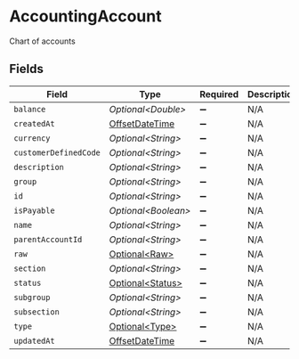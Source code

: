 # AccountingAccount

Chart of accounts


## Fields

| Field                                                                                     | Type                                                                                      | Required                                                                                  | Description                                                                               |
| ----------------------------------------------------------------------------------------- | ----------------------------------------------------------------------------------------- | ----------------------------------------------------------------------------------------- | ----------------------------------------------------------------------------------------- |
| `balance`                                                                                 | *Optional\<Double>*                                                                       | :heavy_minus_sign:                                                                        | N/A                                                                                       |
| `createdAt`                                                                               | [OffsetDateTime](https://docs.oracle.com/javase/8/docs/api/java/time/OffsetDateTime.html) | :heavy_minus_sign:                                                                        | N/A                                                                                       |
| `currency`                                                                                | *Optional\<String>*                                                                       | :heavy_minus_sign:                                                                        | N/A                                                                                       |
| `customerDefinedCode`                                                                     | *Optional\<String>*                                                                       | :heavy_minus_sign:                                                                        | N/A                                                                                       |
| `description`                                                                             | *Optional\<String>*                                                                       | :heavy_minus_sign:                                                                        | N/A                                                                                       |
| `group`                                                                                   | *Optional\<String>*                                                                       | :heavy_minus_sign:                                                                        | N/A                                                                                       |
| `id`                                                                                      | *Optional\<String>*                                                                       | :heavy_minus_sign:                                                                        | N/A                                                                                       |
| `isPayable`                                                                               | *Optional\<Boolean>*                                                                      | :heavy_minus_sign:                                                                        | N/A                                                                                       |
| `name`                                                                                    | *Optional\<String>*                                                                       | :heavy_minus_sign:                                                                        | N/A                                                                                       |
| `parentAccountId`                                                                         | *Optional\<String>*                                                                       | :heavy_minus_sign:                                                                        | N/A                                                                                       |
| `raw`                                                                                     | [Optional\<Raw>](../../models/shared/Raw.md)                                              | :heavy_minus_sign:                                                                        | N/A                                                                                       |
| `section`                                                                                 | *Optional\<String>*                                                                       | :heavy_minus_sign:                                                                        | N/A                                                                                       |
| `status`                                                                                  | [Optional\<Status>](../../models/shared/Status.md)                                        | :heavy_minus_sign:                                                                        | N/A                                                                                       |
| `subgroup`                                                                                | *Optional\<String>*                                                                       | :heavy_minus_sign:                                                                        | N/A                                                                                       |
| `subsection`                                                                              | *Optional\<String>*                                                                       | :heavy_minus_sign:                                                                        | N/A                                                                                       |
| `type`                                                                                    | [Optional\<Type>](../../models/shared/Type.md)                                            | :heavy_minus_sign:                                                                        | N/A                                                                                       |
| `updatedAt`                                                                               | [OffsetDateTime](https://docs.oracle.com/javase/8/docs/api/java/time/OffsetDateTime.html) | :heavy_minus_sign:                                                                        | N/A                                                                                       |
